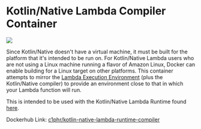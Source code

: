 # Kotlin/Native Lambda Compiler Container
![](https://img.shields.io/docker/pulls/c1phr/kotlin-native-lambda-runtime-compiler.svg?style=flat)


Since Kotlin/Native doesn't have a virtual machine, it must be built for the platform that it's intended to be run on. 
For Kotlin/Native Lambda users who are not using a Linux machine running a flavor of Amazon Linux, Docker can enable building for a Linux target on other platforms.
This container attempts to mirror the [Lambda Execution Environment](https://docs.aws.amazon.com/lambda/latest/dg/current-supported-versions.html) (plus the Kotlin/Native compiler) to provide 
an environment close to that in which your Lambda function will run.

This is intended to be used with the Kotlin/Native Lambda Runtime found [here](https://github.com/rdbatch02/lambda-runtime-kotlin-native).

Dockerhub Link: [c1phr/kotlin-native-lambda-runtime-compiler](https://hub.docker.com/r/c1phr/kotlin-native-lambda-runtime-compiler)
